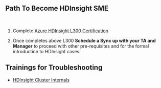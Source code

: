 ## Path To Become HDInsight SME
<br>

1) Complete [Azure HDInsight L300 Certification](https://ready.azurewebsites.net/csslearning/2196)

2) Once completes above L300 **Schedule a Sync up with your TA and Manager** to proceed with other pre-requisites and for the formal introduction to HDInsight cases.

## Trainings for Troubleshooting

- [HDInsight Cluster Internals](https://supportability.visualstudio.com/AzureHDinsight/_wiki/wikis/AzureHDinsight/279621/Training-Videos?anchor=channels-with-multiple-videos-and-independent-videos)
 
